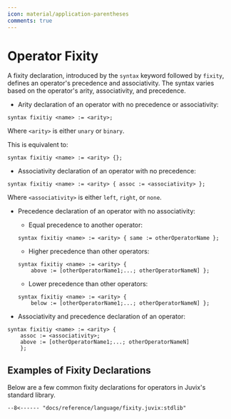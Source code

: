 ```yaml
---
icon: material/application-parentheses
comments: true
---
```


# Operator Fixity

A fixity declaration, introduced by the `syntax` keyword followed by `fixity`,
defines an operator's precedence and associativity. The syntax varies based on
the operator's arity, associativity, and precedence.

- Arity declaration of an operator with no precedence or associativity:

```juvix
syntax fixitiy <name> := <arity>;
```
Where `<arity>` is either `unary` or `binary`.

This is equivalent to:

```juvix
syntax fixitiy <name> := <arity> {};
```

- Associativity declaration of an operator with no precedence:

```juvix
syntax fixitiy <name> := <arity> { assoc := <associativity> };
```
Where `<associativity>` is either `left`, `right`, or `none`.

- Precedence declaration of an operator with no associativity:

    - Equal precedence to another operator:

    ```juvix
    syntax fixitiy <name> := <arity> { same := otherOperatorName };
    ```

    - Higher precedence than other operators:

    ```juvix
    syntax fixitiy <name> := <arity> { 
        above := [otherOperatorName1;...; otherOperatorNameN] };
    ```

    - Lower precedence than other operators:

    ```juvix
    syntax fixitiy <name> := <arity> { 
        below := [otherOperatorName1;...; otherOperatorNameN] };
    ```

- Associativity and precedence declaration of an operator:

```juvix
syntax fixitiy <name> := <arity> { 
    assoc := <associativity>; 
    above := [otherOperatorName1;...; otherOperatorNameN] 
    };
```

## Examples of Fixity Declarations

Below are a few common fixity declarations for operators 
in Juvix's standard library.

```juvix
--8<------ "docs/reference/language/fixity.juvix:stdlib"
```